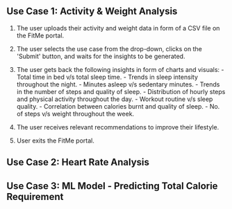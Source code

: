 ## Use Case 1: Activity & Weight Analysis

1. The user uploads their activity and weight data in form of a CSV file on the FitMe portal.

2. The user selects the use case from the drop-down, clicks on the 'Submit' button, and waits for the insights to be generated.

3. The user gets back the following insights in form of charts and visuals:
		- Total time in bed v/s total sleep time.
		- Trends in sleep intensity throughout the night.
		- Minutes asleep v/s sedentary minutes.
		- Trends in the number of steps and quality of sleep.
		- Distribution of hourly steps and physical activity throughout the day.
		- Workout routine v/s sleep quality.
		- Correlation between calories burnt and quality of sleep.
		- No. of steps v/s weight throughout the week. 

4. The user receives relevant recommendations to improve their lifestyle.
5. User exits the FitMe portal. 
  
  

## Use Case 2: Heart Rate Analysis

## Use Case 3: ML Model - Predicting Total Calorie Requirement